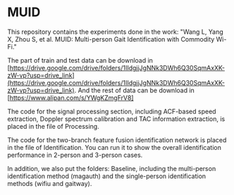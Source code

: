 # MUID
This repository contains the experiments done in the work: "Wang L, Yang X, Zhou S, et al. MUID: Multi-person Gait Identification with Commodity Wi-Fi."

The part of train and test data can be download in [https://drive.google.com/drive/folders/1IIdgjjJgNNk3DWh6Q30SqmAxXK-zW-vp?usp=drive_link](https://drive.google.com/drive/folders/1IIdgjjJgNNk3DWh6Q30SqmAxXK-zW-vp?usp=drive_link). And the rest of data can be download in [https://www.alipan.com/s/YWgKZmgFrV8]

The code for the signal processing section, including ACF-based speed extraction, Doppler spectrum calibration and TAC information extraction, is placed in the file of Processing.

The code for the two-branch feature fusion identification network is placed in the file of Identification. You can run it to show the overall identification performance in 2-person and 3-person cases.

In addition, we also put the folders: Baseline, including the multi-person identification method (magauth) and the single-person identification methods (wifiu and gaitway). 
